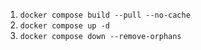 1. `docker compose build --pull --no-cache`
2. `docker compose up -d`
3. `docker compose down --remove-orphans`
